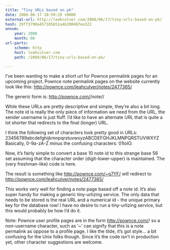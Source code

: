 ```yaml
---
title: "Tiny URLs based on pk"
date: 2008-06-17 18:59:29 +0000
external-url: http://leahculver.com/2008/06/17/tiny-urls-based-on-pk/
hash: 29ff3790a457185b51a4b200487ee322
annum:
    year: 2008
    month: 06
url-parts:
    scheme: http
    host: leahculver.com
    path: /2008/06/17/tiny-urls-based-on-pk/

---
```


I’ve been wanting to make a short url for Pownce permalink pages for an upcoming project. Pownce note permalink pages on the website currently look like this: http://pownce.com/leahculver/notes/2477365/

The generic form is:  http://pownce.com/<sender username>/note/<note id>/

While these URLs are pretty descriptive and simple, they’re also a bit long. The note id is really the only piece of information we need from the URL, the sender username is just fluff. I’d like to have an alternate URL that is quite a lot shorter that redirects to the final (longer) URL.

I think the following set of characters look pretty good in URLs:
23456789abcdefghijkmnpqrstuvwxyzABCDEFGHJKLMNPQRSTUVWXYZ
Basically, 0-9a-zA-Z minus the confusing characters: 01loIO.

Now, it’s fairly simple to convert a base 10 note id to this strange base 56 set assuming that the character order (digit-lower-upper) is maintained. The (very freshman-like) code is here.

The result is something like http://pownce.com/~g7YF/ will redirect to http://pownce.com/leahculver/notes/2477365/

This works very well for finding a note page based off a note id. It’s also super handy for making a generic tiny-urlizing service. The only data that needs to be stored is the real URL and a numerical id - the unique primary key for the database row! I have no desire to run a tiny-urlizing service, but this would probably be how I’d do it.

Note: Pownce user profile pages are in the form http://pownce.com/<username>/ so a non-username character, such as ‘~’ can signify that this is a note permalink as oppose to a profile page. I like the tilde, it’s got style… a bit confusing for the Unix folks though. Since it’s the code isn’t in production yet, other character suggestions are welcome.

